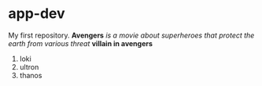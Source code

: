 # app-dev
My first repository.
**Avengers**
*is a movie about superheroes that protect the earth from various threat*
**villain in avengers**
1. loki
2. ultron
3. thanos
